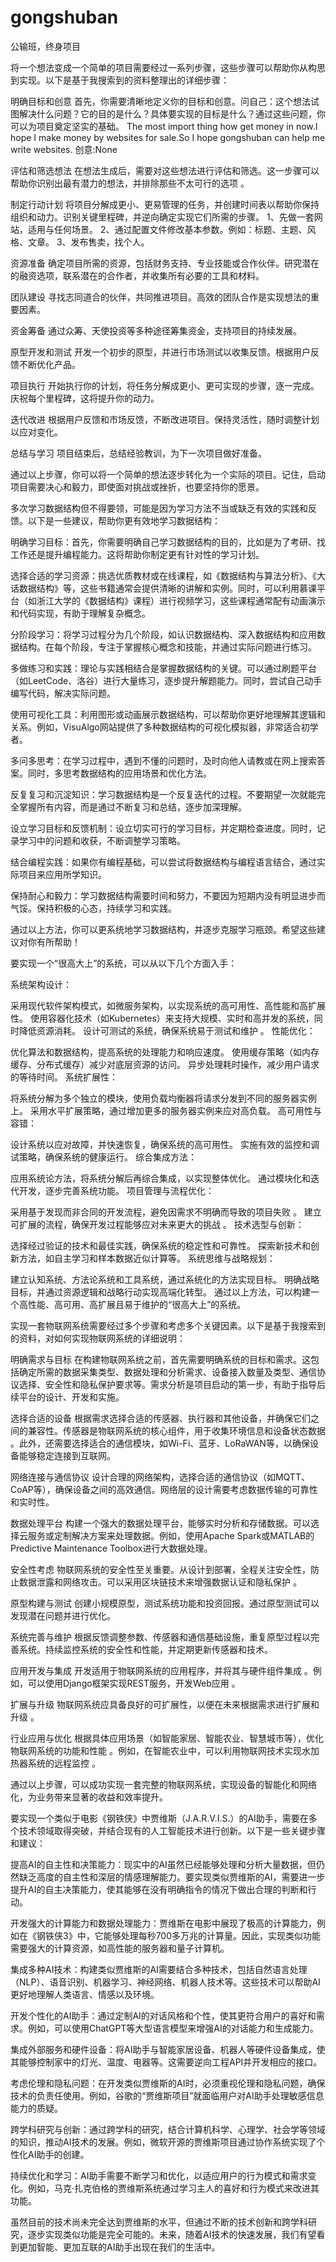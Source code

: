 # gongshuban
公输班，终身项目

将一个想法变成一个简单的项目需要经过一系列步骤，这些步骤可以帮助你从构思到实现。以下是基于我搜索到的资料整理出的详细步骤：

明确目标和创意
首先，你需要清晰地定义你的目标和创意。问自己：这个想法试图解决什么问题？它的目的是什么？具体要实现的目标是什么？通过这些问题，你可以为项目奠定坚实的基础。
The most import thing how get money in now.I hope I make money by websites for sale.So I hope gongshuban can help me write websites.
创意:None

评估和筛选想法
在想法生成后，需要对这些想法进行评估和筛选。这一步骤可以帮助你识别出最有潜力的想法，并排除那些不太可行的选项
。

制定行动计划
将项目分解成更小、更易管理的任务，并创建时间表以帮助你保持组织和动力。识别关键里程碑，并逆向确定实现它们所需的步骤。
1、先做一套网站，适用与任何场景。
2、通过配置文件修改基本参数。例如：标题、主题、风格、文章。
3、发布售卖，找个人。

资源准备
确定项目所需的资源，包括财务支持、专业技能或合作伙伴。研究潜在的融资选项，联系潜在的合作者，并收集所有必要的工具和材料。

团队建设
寻找志同道合的伙伴，共同推进项目。高效的团队合作是实现想法的重要因素。

资金筹备
通过众筹、天使投资等多种途径筹集资金，支持项目的持续发展。

原型开发和测试
开发一个初步的原型，并进行市场测试以收集反馈。根据用户反馈不断优化产品。

项目执行
开始执行你的计划，将任务分解成更小、更可实现的步骤，逐一完成。庆祝每个里程碑，这将提升你的动力。

迭代改进
根据用户反馈和市场反馈，不断改进项目。保持灵活性，随时调整计划以应对变化。

总结与学习
项目结束后，总结经验教训，为下一次项目做好准备。

通过以上步骤，你可以将一个简单的想法逐步转化为一个实际的项目。记住，启动项目需要决心和毅力，即使面对挑战或挫折，也要坚持你的愿景。

多次学习数据结构但不得要领，可能是因为学习方法不当或缺乏有效的实践和反馈。以下是一些建议，帮助你更有效地学习数据结构：

明确学习目标：首先，你需要明确自己学习数据结构的目的，比如是为了考研、找工作还是提升编程能力。这将帮助你制定更有针对性的学习计划。

选择合适的学习资源：挑选优质教材或在线课程，如《数据结构与算法分析》、《大话数据结构》等，这些书籍通常会提供清晰的讲解和实例。同时，可以利用慕课平台（如浙江大学的《数据结构》课程）进行视频学习，这些课程通常配有动画演示和代码实现，有助于理解复杂概念。

分阶段学习：将学习过程分为几个阶段，如认识数据结构、深入数据结构和应用数据结构。在每个阶段，专注于掌握核心概念和技能，并通过实际问题进行练习。

多做练习和实践：理论与实践相结合是掌握数据结构的关键。可以通过刷题平台（如LeetCode、洛谷）进行大量练习，逐步提升解题能力。同时，尝试自己动手编写代码，解决实际问题。

使用可视化工具：利用图形或动画展示数据结构，可以帮助你更好地理解其逻辑和关系。例如，VisuAlgo网站提供了多种数据结构的可视化模拟器，非常适合初学者。

多问多思考：在学习过程中，遇到不懂的问题时，及时向他人请教或在网上搜索答案。同时，多思考数据结构的应用场景和优化方法。

反复复习和沉淀知识：学习数据结构是一个反复迭代的过程。不要期望一次就能完全掌握所有内容，而是通过不断复习和总结，逐步加深理解。

设立学习目标和反馈机制：设立切实可行的学习目标，并定期检查进度。同时，记录学习中的问题和收获，不断调整学习策略。

结合编程实践：如果你有编程基础，可以尝试将数据结构与编程语言结合，通过实际项目来应用所学知识。

保持耐心和毅力：学习数据结构需要时间和努力，不要因为短期内没有明显进步而气馁。保持积极的心态，持续学习和实践。

通过以上方法，你可以更系统地学习数据结构，并逐步克服学习瓶颈。希望这些建议对你有所帮助！

要实现一个“很高大上”的系统，可以从以下几个方面入手：

系统架构设计：

采用现代软件架构模式，如微服务架构，以实现系统的高可用性、高性能和高扩展性。
使用容器化技术（如Kubernetes）来支持大规模、实时和高并发的系统，同时降低资源消耗。
设计可测试的系统，确保系统易于测试和维护
。
性能优化：

优化算法和数据结构，提高系统的处理能力和响应速度。
使用缓存策略（如内存缓存、分布式缓存）减少对底层资源的访问。
异步处理耗时操作，减少用户请求的等待时间。
系统扩展性：

将系统分解为多个独立的模块，使用负载均衡器将请求分发到不同的服务器实例上。
采用水平扩展策略，通过增加更多的服务器实例来应对高负载。
高可用性与容错：

设计系统以应对故障，并快速恢复，确保系统的高可用性。
实施有效的监控和调试策略，确保系统的健康运行。
综合集成方法：

应用系统论方法，将系统分解后再综合集成，以实现整体优化。
通过模块化和迭代开发，逐步完善系统功能。
项目管理与流程优化：

采用基于发现而非合同的开发流程，避免因需求不明确而导致的项目失败
。
建立可扩展的流程，确保开发过程能够应对未来更大的挑战
。
技术选型与创新：

选择经过验证的技术和最佳实践，确保系统的稳定性和可靠性。
探索新技术和创新方法，如自主学习和样本数据近似计算等。
系统思维与战略规划：

建立认知系统、方法论系统和工具系统，通过系统化的方法实现目标。
明确战略目标，并通过资源逻辑和战略行动实现高端化转型。
通过以上方法，可以构建一个高性能、高可用、高扩展且易于维护的“很高大上”的系统。

实现一套物联网系统需要经过多个步骤和考虑多个关键因素。以下是基于我搜索到的资料，对如何实现物联网系统的详细说明：

明确需求与目标
在构建物联网系统之前，首先需要明确系统的目标和需求。这包括确定所需的数据采集类型、数据处理和分析需求、设备接入数量及类型、通信协议选择、安全性和隐私保护要求等。需求分析是项目启动的第一步，有助于指导后续平台的设计、开发和实施。

选择合适的设备
根据需求选择合适的传感器、执行器和其他设备，并确保它们之间的兼容性。传感器是物联网系统的核心组件，用于收集环境信息和设备状态数据
。此外，还需要选择适合的通信模块，如Wi-Fi、蓝牙、LoRaWAN等，以确保设备能够稳定连接到互联网。

网络连接与通信协议
设计合理的网络架构，选择合适的通信协议（如MQTT、CoAP等），确保设备之间的高效通信。网络层的设计需要考虑数据传输的可靠性和实时性。

数据处理平台
构建一个强大的数据处理平台，能够实时分析和存储数据。可以选择云服务或定制解决方案来处理数据。例如，使用Apache Spark或MATLAB的Predictive Maintenance Toolbox进行大数据处理。

安全性考虑
物联网系统的安全性至关重要。从设计到部署，全程关注安全性，防止数据泄露和网络攻击。可以采用区块链技术来增强数据认证和隐私保护
。

原型构建与测试
创建小规模原型，测试系统功能和投资回报。通过原型测试可以发现潜在问题并进行优化。

系统完善与维护
根据反馈调整参数、传感器和通信基础设施，重复原型过程以完善系统。持续监控系统的安全性和性能，并定期更新传感器和技术。

应用开发与集成
开发适用于物联网系统的应用程序，并将其与硬件组件集成
。例如，可以使用Django框架实现REST服务，开发Web应用
。

扩展与升级
物联网系统应具备良好的可扩展性，以便在未来根据需求进行扩展和升级
。

行业应用与优化
根据具体应用场景（如智能家居、智能农业、智慧城市等），优化物联网系统的功能和性能
。例如，在智能农业中，可以利用物联网技术实现水加热器系统的远程监控
。

通过以上步骤，可以成功实现一套完整的物联网系统，实现设备的智能化和网络化，为业务带来显著的收益和效率提升。

要实现一个类似于电影《钢铁侠》中贾维斯（J.A.R.V.I.S.）的AI助手，需要在多个技术领域取得突破，并结合现有的人工智能技术进行创新。以下是一些关键步骤和建议：

提高AI的自主性和决策能力：现实中的AI虽然已经能够处理和分析大量数据，但仍然缺乏高度的自主性和深层的情感理解能力。要实现类似贾维斯的AI，需要进一步提升AI的自主决策能力，使其能够在没有明确指令的情况下做出合理的判断和行动。

开发强大的计算能力和数据处理能力：贾维斯在电影中展现了极高的计算能力，例如在《钢铁侠3》中，它能够处理每秒700多万兆的计算量。因此，实现类似功能需要强大的计算资源，如高性能的服务器和量子计算机。

集成多种AI技术：构建类似贾维斯的AI需要结合多种技术，包括自然语言处理（NLP）、语音识别、机器学习、神经网络、机器人技术等。这些技术可以帮助AI更好地理解人类语言、情感以及环境。

开发个性化的AI助手：通过定制AI的对话风格和个性，使其更符合用户的喜好和需求。例如，可以使用ChatGPT等大型语言模型来增强AI的对话能力和生成能力。

集成外部服务和硬件设备：将AI助手与智能家居设备、机器人等硬件设备集成，使其能够控制家中的灯光、温度、电器等。这需要逆向工程API并开发相应的接口。

考虑伦理和隐私问题：在开发类似贾维斯的AI时，必须重视伦理和隐私问题，确保技术的负责任使用。例如，谷歌的“贾维斯项目”就面临用户对AI助手处理敏感信息能力的质疑。

跨学科研究与创新：通过跨学科的研究，结合计算机科学、心理学、社会学等领域的知识，推动AI技术的发展。例如，微软开源的贾维斯项目通过协作系统实现了个性化AI助手的创建。

持续优化和学习：AI助手需要不断学习和优化，以适应用户的行为模式和需求变化。例如，马克·扎克伯格的贾维斯系统通过学习主人的喜好和行为模式来改进其功能。

虽然目前的技术尚未完全达到贾维斯的水平，但通过不断的技术创新和跨学科研究，逐步实现类似功能是完全可能的。未来，随着AI技术的快速发展，我们有望看到更加智能、更加互联的AI助手出现在我们的生活中。